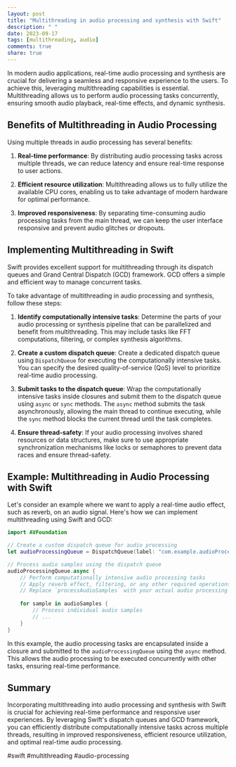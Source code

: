 ```yaml
---
layout: post
title: "Multithreading in audio processing and synthesis with Swift"
description: " "
date: 2023-09-17
tags: [multithreading, audio]
comments: true
share: true
---
```


In modern audio applications, real-time audio processing and synthesis are crucial for delivering a seamless and responsive experience to the users. To achieve this, leveraging multithreading capabilities is essential. Multithreading allows us to perform audio processing tasks concurrently, ensuring smooth audio playback, real-time effects, and dynamic synthesis.

## Benefits of Multithreading in Audio Processing

Using multiple threads in audio processing has several benefits:

1. **Real-time performance**: By distributing audio processing tasks across multiple threads, we can reduce latency and ensure real-time response to user actions.

2. **Efficient resource utilization**: Multithreading allows us to fully utilize the available CPU cores, enabling us to take advantage of modern hardware for optimal performance.

3. **Improved responsiveness**: By separating time-consuming audio processing tasks from the main thread, we can keep the user interface responsive and prevent audio glitches or dropouts.

## Implementing Multithreading in Swift

Swift provides excellent support for multithreading through its dispatch queues and Grand Central Dispatch (GCD) framework. GCD offers a simple and efficient way to manage concurrent tasks.

To take advantage of multithreading in audio processing and synthesis, follow these steps:

1. **Identify computationally intensive tasks**: Determine the parts of your audio processing or synthesis pipeline that can be parallelized and benefit from multithreading. This may include tasks like FFT computations, filtering, or complex synthesis algorithms.

2. **Create a custom dispatch queue**: Create a dedicated dispatch queue using `DispatchQueue` for executing the computationally intensive tasks. You can specify the desired quality-of-service (QoS) level to prioritize real-time audio processing.

3. **Submit tasks to the dispatch queue**: Wrap the computationally intensive tasks inside closures and submit them to the dispatch queue using `async` or `sync` methods. The `async` method submits the task asynchronously, allowing the main thread to continue executing, while the `sync` method blocks the current thread until the task completes.

4. **Ensure thread-safety**: If your audio processing involves shared resources or data structures, make sure to use appropriate synchronization mechanisms like locks or semaphores to prevent data races and ensure thread-safety.

## Example: Multithreading in Audio Processing with Swift

Let's consider an example where we want to apply a real-time audio effect, such as reverb, on an audio signal. Here's how we can implement multithreading using Swift and GCD:

```swift
import AVFoundation

// Create a custom dispatch queue for audio processing
let audioProcessingQueue = DispatchQueue(label: "com.example.audioProcessing", qos: .userInteractive)

// Process audio samples using the dispatch queue
audioProcessingQueue.async {
    // Perform computationally intensive audio processing tasks
    // Apply reverb effect, filtering, or any other required operations
    // Replace `processAudioSamples` with your actual audio processing code
    
    for sample in audioSamples {
        // Process individual audio samples
        // ...
    }
}
```

In this example, the audio processing tasks are encapsulated inside a closure and submitted to the `audioProcessingQueue` using the `async` method. This allows the audio processing to be executed concurrently with other tasks, ensuring real-time performance.

## Summary

Incorporating multithreading into audio processing and synthesis with Swift is crucial for achieving real-time performance and responsive user experiences. By leveraging Swift's dispatch queues and GCD framework, you can efficiently distribute computationally intensive tasks across multiple threads, resulting in improved responsiveness, efficient resource utilization, and optimal real-time audio processing.

#swift #multithreading #audio-processing
